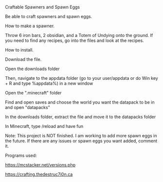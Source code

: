 Craftable Spawners and Spawn Eggs

Be able to craft spawners and spawn eggs.

How to make a spawner.

Throw 6 iron bars, 2 obsidian, and a Totem of Undying onto the ground. If you need to find any recipes, go into the files and look at the recipes.


How to install.

Download the file.

Open the downloads folder

Then, navigate to the appdata folder (go to your user/appdata or do Win key + R and type %appdata%) in a new window

Open the ".minecraft" folder

Find and open saves and choose the world you want the datapack to be in and open "datapacks"

In the downloads folder, extract the file and move it to the datapacks folder

In Minecraft, type /reload and have fun

Note:
This project is NOT finished. I am working to add more spawn eggs in the future. If there are any issues or spawn eggs you want added, comment it.

Programs used:

https://mcstacker.net/versions.php

https://crafting.thedestruc7i0n.ca

